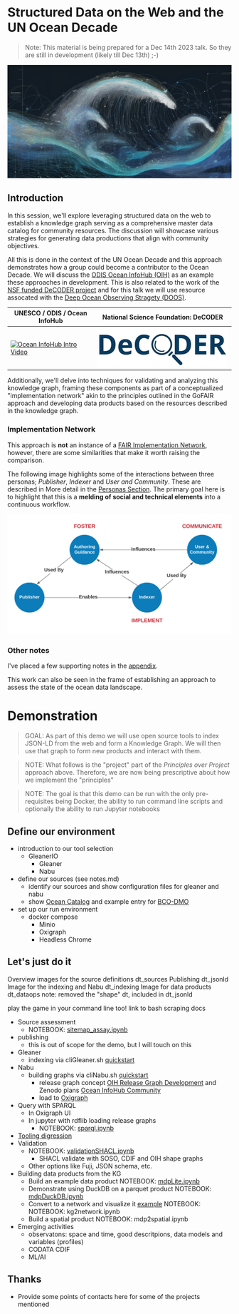 # Structured Data on the Web and the UN Ocean Decade

> Note:  This material is being prepared for a Dec 14th 2023 talk. So
> they are still in development (likely till Dec 13th) ;-)

![ocean1.png](..%2F..%2Fdocs%2Fimages%2Focean1v2crop.png)

## Introduction

In this session, we'll explore leveraging structured data on the web to establish a knowledge graph serving as a
comprehensive master data catalog for community resources. The discussion will showcase various strategies for
generating data productions that align with community objectives.

All this is done in the context of the UN Ocean Decade and this approach
demonstrates how a group could become a contributor to the Ocean Decade.
We will discuss the [ODIS Ocean InfoHub (OIH)](https://oceaninfohub.org/project-overview/)
as an example these approaches in development. This is also related to the
work of the [NSF funded DeCODER project](https://www.earthcube.org/decoder) and for this talk we will use
resource assocated with the
[Deep Ocean Observing Stragety (DOOS)](https://www.deepoceanobserving.org/).

| UNESCO / ODIS / Ocean InfoHub                                                                                             | National Science Foundation: DeCODER                                      |
|---------------------------------------------------------------------------------------------------------------------------|---------------------------------------------------------------------------|
| [![Ocean InfoHub Intro Video](https://img.youtube.com/vi/KrxeZrPg0u8/0.jpg)](https://www.youtube.com/watch?v=KrxeZrPg0u8) | [![DeCoder](./assets/decoderLogo.png)](https://www.earthcube.org/decoder) |

Additionally, we'll delve into techniques for validating and analyzing this knowledge graph, framing these components as
part of a conceptualized "implementation network" akin to the principles outlined in the GoFAIR approach and developing
data products based on the resources described in the knowledge graph.

### Implementation Network

This approach is __not__ an instance of
a [FAIR Implementation Network](https://www.go-fair.org/implementation-networks/),
however, there are some similarities that make it worth raising the comparison.

The following image highlights some of the interactions between three personas; _Publisher_, _Indexer_ and _User and
Community_.
These are described in More detail in the [Personas Section](../../personas/README.md).  The primary goal here is to highlight that this is a __melding of social and technical elements__ into a continuous workflow. 

<img src="../../docs/images/relations.png" width="800">

### Other notes

I've placed a few supporting notes in the [appendix](./appendix.md).

This work can also be seen in the frame of establishing an approach to assess the 
state of the ocean data landscape. 

# Demonstration

> GOAL: As part of this demo we will use open source tools to index JSON-LD from the web and 
> form a Knowledge Graph.  We will then use that graph to form new products and interact with them.

> NOTE:  What follows is the "project" part of the _Principles over Project_ approach above. Therefore, 
> we are now being prescriptive about how we implement the "principles"

> NOTE: The goal is that this demo can be run with the only pre-requisites
> being Docker, the ability to run command line scripts and optionally the ability to run
> Jupyter notebooks

## Define our environment

* introduction to our tool selection 
  * GleanerIO
      - Gleaner
      - Nabu
* define our sources (see notes.md)
    - identify our sources and show configuration files for gleaner and nabu
    - show [Ocean Catalog](https://catalogue.odis.org/) and example entry for [BCO-DMO](https://catalogue.odis.org/view/3287)
* set up our run environment
    - docker compose 
      - Minio
      - Oxigraph
      - Headless Chrome

## Let's just do it

Overview images for the source definitions dt_sources
Publishing dt_jsonld
Image for the indexing and Nabu  dt_indexing
Image for data products dt_dataops
note:  removed the "shape" dt, included in dt_jsonld

play the game in your command line too!  link to bash scraping docs

* Source assessment 
    * NOTEBOOK: [sitemap_assay.ipynb](../commons/sitemap_assay.ipynb)
* publishing 
    * this is out of scope for the demo, but I will touch on this 
* Gleaner
    * indexing via cliGleaner.sh [quickstart](../../docs/quickstart.md)
* Nabu
    * building graphs via cliNabu.sh   [quickstart](../../docs/quickstart.md)
      * release graph concept [OIH Release Graph Development](https://github.com/iodepo/odis-arch/tree/master/graphOps/releaseGraphs) and Zenodo plans  [Ocean InfoHub Community](https://zenodo.org/communities/oceaninfohub)
      * load to [Oxigraph](https://github.com/oxigraph/oxigraph)
* Query with SPARQL
    * In Oxigraph UI
    * In jupyter with rdflib loading release graphs
        * NOTEBOOK: [sparql.ipynb](../commons/sparql.ipynb)
* [Tooling digression](../../docs/tooling.md) 
* Validation
    * NOTEBOOK: [validationSHACL.ipynb](../commons/validationSHACL.ipynb)
        * SHACL validate with SOSO, CDIF and OIH shape graphs
    * Other options like Fuji, JSON schema, etc.
* Building data products from the KG
    * Build an example data product NOTEBOOK: [mdpLite.ipynb](../commons/mdpLite.ipynb)
    * Demonstrate using DuckDB on a parquet product NOTEBOOK: [mdpDuckDB.ipynb](../commons/mdpDuckDB.ipynb)
    * Convert to a network and visualize it [example](https://github.com/iodepo/odis-arch/tree/schema-dev-df/graphOps/graphVisualization) NOTEBOOK: NOTEBOOK: kg2network.ipynb
    * Build a spatial product NOTEBOOK: mdp2spatial.ipynb
* Emerging activities
    * observatons:  space and time, good descritpions, data models and variables (profiles)
    * CODATA CDIF
    * ML/AI 

## Thanks

* Provide some points of contacts here for some of the projects mentioned


